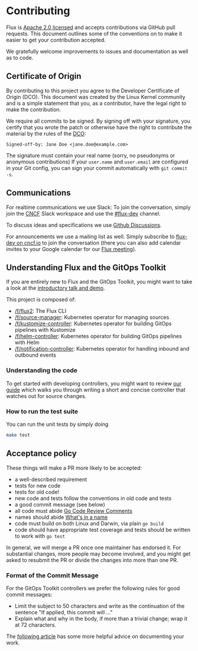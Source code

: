 # Contributing

Flux is [Apache 2.0 licensed](https://github.com/fluxcd/flux2/blob/main/LICENSE) and
accepts contributions via GitHub pull requests. This document outlines
some of the conventions on to make it easier to get your contribution
accepted.

We gratefully welcome improvements to issues and documentation as well as to
code.

## Certificate of Origin

By contributing to this project you agree to the Developer Certificate of
Origin (DCO). This document was created by the Linux Kernel community and is a
simple statement that you, as a contributor, have the legal right to make the
contribution.

We require all commits to be signed. By signing off with your signature, you
certify that you wrote the patch or otherwise have the right to contribute the
material by the rules of the [DCO](DCO):

`Signed-off-by: Jane Doe <jane.doe@example.com>`

The signature must contain your real name
(sorry, no pseudonyms or anonymous contributions)
If your `user.name` and `user.email` are configured in your Git config,
you can sign your commit automatically with `git commit -s`.

## Communications

For realtime communications we use Slack: To join the conversation, simply
join the [CNCF](https://slack.cncf.io/) Slack workspace and use the
[#flux-dev](https://cloud-native.slack.com/messages/flux-dev/) channel.

To discuss ideas and specifications we use [Github
Discussions](https://github.com/fluxcd/flux2/discussions).

For announcements we use a mailing list as well. Simply subscribe to
[flux-dev on cncf.io](https://lists.cncf.io/g/cncf-flux-dev)
to join the conversation (there you can also add calendar invites
to your Google calendar for our [Flux
meeting](https://docs.google.com/document/d/1l_M0om0qUEN_NNiGgpqJ2tvsF2iioHkaARDeh6b70B0/view)).

## Understanding Flux and the GitOps Toolkit

If you are entirely new to Flux and the GitOps Toolkit,
you might want to take a look at the [introductory talk and demo](https://www.youtube.com/watch?v=qQBtSkgl7tI).

This project is composed of:

- [/f/flux2](https://github.com/fluxcd/flux2): The Flux CLI
- [/f/source-manager](https://github.com/fluxcd/source-controller): Kubernetes operator for managing sources
- [/f/kustomize-controller](https://github.com/fluxcd/kustomize-controller): Kubernetes operator for building GitOps pipelines with Kustomize
- [/f/helm-controller](https://github.com/fluxcd/helm-controller): Kubernetes operator for building GitOps pipelines with Helm
- [/f/notification-controller](https://github.com/fluxcd/notification-controller): Kubernetes operator for handling inbound and outbound events

### Understanding the code

To get started with developing controllers, you might want to review
[our guide](https://toolkit.fluxcd.io/dev-guides/source-watcher/) which
walks you through writing a short and concise controller that watches out
for source changes.

### How to run the test suite

You can run the unit tests by simply doing

```bash
make test
```

## Acceptance policy

These things will make a PR more likely to be accepted:

- a well-described requirement
- tests for new code
- tests for old code!
- new code and tests follow the conventions in old code and tests
- a good commit message (see below)
- all code must abide [Go Code Review Comments](https://github.com/golang/go/wiki/CodeReviewComments)
- names should abide [What's in a name](https://talks.golang.org/2014/names.slide#1)
- code must build on both Linux and Darwin, via plain `go build`
- code should have appropriate test coverage and tests should be written
  to work with `go test`

In general, we will merge a PR once one maintainer has endorsed it.
For substantial changes, more people may become involved, and you might
get asked to resubmit the PR or divide the changes into more than one PR.

### Format of the Commit Message

For the GitOps Toolkit controllers we prefer the following rules for good commit messages:

- Limit the subject to 50 characters and write as the continuation
  of the sentence "If applied, this commit will ..."
- Explain what and why in the body, if more than a trivial change;
  wrap it at 72 characters.

The [following article](https://chris.beams.io/posts/git-commit/#seven-rules)
has some more helpful advice on documenting your work.
